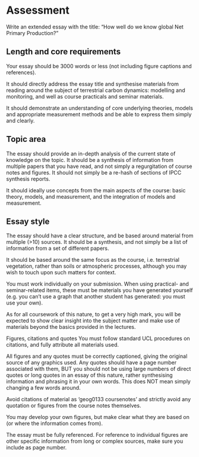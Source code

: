 Assessment
==========

Write an extended essay with the title: “How well do we know global Net Primary Production?”

Length and core requirements
----------------------------

Your essay should be 3000 words or less (not including figure captions and references).

It should directly address the essay title and synthesise materials from reading around the subject of terrestrial carbon dynamics: modelling and monitoring, and well as course practicals and seminar materials.

It should demonstrate an understanding of core underlying theories, models and appropriate measurement methods and be able to express them simply and clearly.

Topic area
-----------

The essay should provide an in-depth analysis of the current state of knowledge on the topic. It should be a synthesis of information from multiple papers that you have read, and not simply a regurgitation of course notes and figures. It should not simply be a re-hash of sections of IPCC synthesis reports.

It should ideally use concepts from the main aspects of the course: basic theory, models, and measurement, and the integration of models and measurement.

Essay style
-----------

The essay should have a clear structure, and be based around material from multiple (>10) sources. It should be a synthesis, and not simply be a list of information from a set of different papers.

It should be based around the same focus as the course, i.e. terrestrial vegetation, rather than soils or atmospheric processes, although you may wish to touch upon such matters for context.

You must work individually on your submission. When using practical- and seminar-related items, these must be materials you have generated yourself (e.g. you can’t use a graph that another student has generated: you must use your own).

As for all coursework of this nature, to get a very high mark, you will be expected to show clear insight into the subject matter and make use of materials beyond the basics provided in the lectures.

Figures, citations and quotes You must follow standard UCL procedures on citations, and fully attribute all materials used.

All figures and any quotes must be correctly captioned, giving the original source of any graphics used. Any quotes should have a page number associated with them, BUT you should not be using large numbers of direct quotes or long quotes in an essay of this nature, rather synthesising information and phrasing it in your own words. This does NOT mean simply changing a few words around.

Avoid citations of material as ‘geog0133 coursenotes’ and strictly avoid any quotation or figures from the course notes themselves.

You may develop your own figures, but make clear what they are based on (or where the information comes from).

The essay must be fully referenced. For reference to individual figures are other specific information from long or complex sources, make sure you include as page number.
